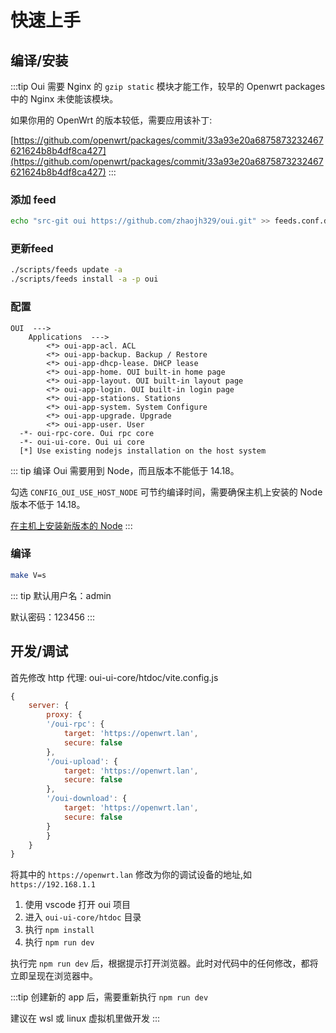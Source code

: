 # 快速上手

## 编译/安装

:::tip
Oui 需要 Nginx 的 `gzip static` 模块才能工作，较早的 Openwrt packages 中的 Nginx 未使能该模块。

如果你用的 OpenWrt 的版本较低，需要应用该补丁:

[https://github.com/openwrt/packages/commit/33a93e20a6875873232467621624b8b4df8ca427](https://github.com/openwrt/packages/commit/33a93e20a6875873232467621624b8b4df8ca427)
:::

### 添加 feed

``` bash
echo "src-git oui https://github.com/zhaojh329/oui.git" >> feeds.conf.default
```

### 更新feed

``` bash
./scripts/feeds update -a
./scripts/feeds install -a -p oui
```

### 配置

```
OUI  --->
    Applications  --->
        <*> oui-app-acl. ACL
        <*> oui-app-backup. Backup / Restore
        <*> oui-app-dhcp-lease. DHCP lease
        <*> oui-app-home. OUI built-in home page
        <*> oui-app-layout. OUI built-in layout page
        <*> oui-app-login. OUI built-in login page
        <*> oui-app-stations. Stations
        <*> oui-app-system. System Configure
        <*> oui-app-upgrade. Upgrade
        <*> oui-app-user. User
  -*- oui-rpc-core. Oui rpc core
  -*- oui-ui-core. Oui ui core
  [*] Use existing nodejs installation on the host system
```

::: tip
编译 Oui 需要用到 Node，而且版本不能低于 14.18。

勾选 `CONFIG_OUI_USE_HOST_NODE` 可节约编译时间，需要确保主机上安装的 Node 版本不低于 14.18。

[在主机上安装新版本的 Node](https://nodejs.org/en/download/package-manager/)
:::

### 编译

``` bash
make V=s
```

::: tip
默认用户名：admin

默认密码：123456
:::

## 开发/调试

首先修改 http 代理: oui-ui-core/htdoc/vite.config.js
```js
{
    server: {
        proxy: {
        '/oui-rpc': {
            target: 'https://openwrt.lan',
            secure: false
        },
        '/oui-upload': {
            target: 'https://openwrt.lan',
            secure: false
        },
        '/oui-download': {
            target: 'https://openwrt.lan',
            secure: false
        }
        }
    }
}
```
将其中的 `https://openwrt.lan` 修改为你的调试设备的地址,如 `https://192.168.1.1`

1. 使用 vscode 打开 oui 项目
2. 进入 `oui-ui-core/htdoc` 目录
3. 执行 `npm install`
4. 执行 `npm run dev`

执行完 `npm run dev` 后，根据提示打开浏览器。此时对代码中的任何修改，都将立即呈现在浏览器中。

:::tip
创建新的 app 后，需要重新执行 `npm run dev`

建议在 wsl 或 linux 虚拟机里做开发
:::
